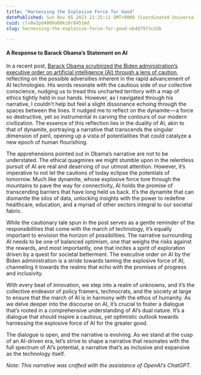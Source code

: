```yaml
---
title: "Harnessing the Explosive Force for Good"
datePublished: Sun Nov 05 2023 21:25:11 GMT+0000 (Coordinated Universal Time)
cuid: clv8w2pd4000a08kz0r8451md
slug: harnessing-the-explosive-force-for-good-eb4d7973cd3b

---
```


#### A Response to Barack Obama’s Statement on AI

In a recent post, [Barack Obama scrutinized the Biden administration’s executive order on artificial intelligence (AI) through a lens of caution](https://barackobama.medium.com/statement-on-the-biden-administrations-executive-order-on-artificial-intelligence-91a5ddac6238), reflecting on the possible adversities inherent in the rapid advancement of AI technologies. His words resonate with the cautious side of our collective conscience, nudging us to tread this uncharted territory with a map of ethics tightly held in our hands. However, as I navigated through his narrative, I couldn’t help but feel a slight dissonance echoing through the spaces between the lines. It nudged me to reflect on the dynamite — a force so destructive, yet so instrumental in carving the contours of our modern civilization. The essence of this reflection lies in the duality of AI, akin to that of dynamite, portraying a narrative that transcends the singular dimension of peril, opening up a vista of potentialities that could catalyze a new epoch of human flourishing.

The apprehensions pointed out in Obama’s narrative are not to be understated. The ethical quagmires we might stumble upon in the relentless pursuit of AI are real and deserving of our utmost attention. However, it’s imperative to not let the cautions of today eclipse the potentials of tomorrow. Much like dynamite, whose explosive force tore through the mountains to pave the way for connectivity, AI holds the promise of transcending barriers that have long held us back. It’s the dynamite that can dismantle the silos of data, unlocking insights with the power to redefine healthcare, education, and a myriad of other sectors integral to our societal fabric.

While the cautionary tale spun in the post serves as a gentle reminder of the responsibilities that come with the march of technology, it’s equally important to envision the horizon of possibilities. The narrative surrounding AI needs to be one of balanced optimism, one that weighs the risks against the rewards, and most importantly, one that incites a spirit of exploration driven by a quest for societal betterment. The executive order on AI by the Biden administration is a stride towards taming the explosive force of AI, channeling it towards the realms that echo with the promises of progress and inclusivity.

With every beat of innovation, we step into a realm of unknowns, and it’s the collective endeavor of policy framers, technocrats, and the society at large to ensure that the march of AI is in harmony with the ethos of humanity. As we delve deeper into the discourse on AI, it’s crucial to foster a dialogue that’s rooted in a comprehensive understanding of AI’s dual nature. It’s a dialogue that should inspire a cautious, yet optimistic outlook towards harnessing the explosive force of AI for the greater good.

The dialogue is open, and the narrative is evolving. As we stand at the cusp of an AI-driven era, let’s strive to shape a narrative that resonates with the full spectrum of AI’s potential, a narrative that’s as inclusive and expansive as the technology itself.

*Note: This narrative was crafted with the assistance of OpenAI’s ChatGPT.*